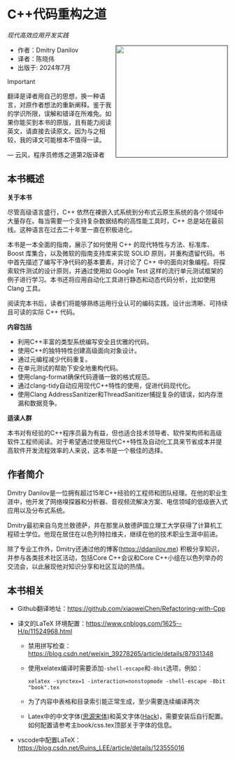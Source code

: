 # C++代码重构之道

*现代高效应用开发实践*

<a href=""><img src="cover.png" height="256px" align="right"></a>

* 作者：Dmitry Danilov
* 译者：陈晓伟
* 出版于: 2024年7月

> [!IMPORTANT]
> 翻译是译者用自己的思想，换一种语言，对原作者想法的重新阐释。鉴于我的学识所限，误解和错译在所难免。如果你能买到本书的原版，且有能力阅读英文，请直接去读原文。因为与之相较，我的译文可能根本不值得一读。
>
> — 云风，程序员修炼之道第2版译者

## 本书概述

**关于本书**

尽管高级语言盛行，C++ 依然在裸嵌入式系统到分布式云原生系统的各个领域中大量存在。每当需要一个支持复杂数据结构的高性能工具时，C++ 总是站在最前线。这种语言在过去二十年里一直在积极进化。

本书是一本全面的指南，展示了如何使用 C++ 的现代特性与方法、标准库、Boost 库集合，以及微软的指南支持库来实现 SOLID 原则，并重构遗留代码。书中首先描述了编写干净代码的基本要素，并讨论了 C++ 中的面向对象编程。将探索软件测试的设计原则，并通过使用如 Google Test 这样的流行单元测试框架的例子进行学习。本书还将应用自动化工具进行静态和动态代码分析，比如使用 Clang 工具。

阅读完本书后，读者们将能够熟练运用行业认可的编码实践，设计出清晰、可持续且可读的实际 C++ 代码。

**内容包括**

* 利用C++丰富的类型系统编写安全且优雅的代码。
* 使用C++的独特特性创建高级面向对象设计。
* 通过元编程减少代码重复。
* 在单元测试的帮助下安全地重构代码。
* 使用clang-format确保代码遵循一致的格式规范。
* 通过clang-tidy自动应用现代C++特性的使用，促进代码现代化。
* 使用Clang AddressSanitizer和ThreadSanitizer捕捉复杂的错误，如内存泄漏和数据竞争。

**适读人群**

本书对有经验的C++程序员最为有益，但也适合技术领导者、软件架构师和高级软件工程师阅读。对于希望通过使用现代C++特性及自动化工具来节省成本并提高软件开发流程效率的人来说，这本书是一个极佳的选择。

## 作者简介

Dmitry Danilov是一位拥有超过15年C++经验的工程师和团队经理。在他的职业生涯中，他开发了网络嗅探器和分析器、音视频流解决方案、电信领域的低级嵌入式应用以及分布式系统。

Dmitry最初来自乌克兰敖德萨，并在那里从敖德萨国立理工大学获得了计算机工程硕士学位。他现在居住在以色列特拉维夫，继续在他的技术职业生涯中前进。

除了专业工作外，Dmitry还通过他的博客(https://ddanilov.me) 积极分享知识，并参与各类技术社区活动，包括Core C++会议和Core C++小组在以色列举办的交流会，以此展现他对知识分享和社区互动的热情。

## 本书相关

* Github翻译地址：https://github.com/xiaoweiChen/Refactoring-with-Cpp

* 译文的LaTeX 环境配置：https://www.cnblogs.com/1625--H/p/11524968.html

  * 禁用拼写检查：https://blog.csdn.net/weixin_39278265/article/details/87931348

  * 使用xelatex编译时需要添加`-shell-escape`和`-8bit`选项，例如：

    `xelatex -synctex=1 -interaction=nonstopmode -shell-escape -8bit "book".tex`

  * 为了内容中表格和目录索引能正常生成，至少需要连续编译两次

  * Latex中的中文字体([思源宋体](https://github.com/notofonts/noto-cjk/releases))和英文字体([Hack](https://github.com/source-foundry/Hack-windows-installer/releases/tag/v1.6.0))，需要安装后自行配置。如何配置请参考主book/css.tex顶部关于字体的信息。

* vscode中配置LaTeX：https://blog.csdn.net/Ruins_LEE/article/details/123555016


